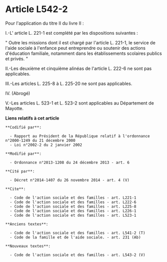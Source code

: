 # Article L542-2

Pour l'application du titre II du livre II : 

I.-L' article L. 221-1 est complété par les  dispositions suivantes : 

"  Outre les missions dont il est chargé par l'article L. 221-1, le service de l'aide sociale à l'enfance peut entreprendre
ou soutenir des actions d'éducation familiale, notamment dans les établissements scolaires publics et privés. " 

II.-Les deuxième et cinquième alinéas de l'article L. 222-6 ne sont pas applicables. 

III.-Les articles L. 225-8 à L. 225-20 ne sont pas applicables. 

IV. (Abrogé)

V.-Les articles L. 523-1 et L. 523-2 sont applicables au Département de Mayotte.

**Liens relatifs à cet article**

	**Codifié par**:

	  - Rapport au Président de la République relatif à l'ordonnance n°2000-1249 du 21 décembre 2000
	  - Loi n°2002-2 du 2 janvier 2002

	**Modifié par**:

	  - Ordonnance n°2013-1208 du 24 décembre 2013 - art. 6

	**Cité par**:

	  - Décret n°2014-1407 du 26 novembre 2014 - art. 4 (V)

	**Cite**:

	  - Code de l'action sociale et des familles - art. L221-1
	  - Code de l'action sociale et des familles - art. L222-6
	  - Code de l'action sociale et des familles - art. L225-8
	  - Code de l'action sociale et des familles - art. L226-1
	  - Code de l'action sociale et des familles - art. L523-1

	**Anciens textes**:

	  - Code de l'action sociale et des familles - art. L541-2 (T)
	  - Code de la famille et de l'aide sociale. - art. 231 (Ab)

	**Nouveaux textes**:

	  - Code de l'action sociale et des familles - art. L543-2 (V)

